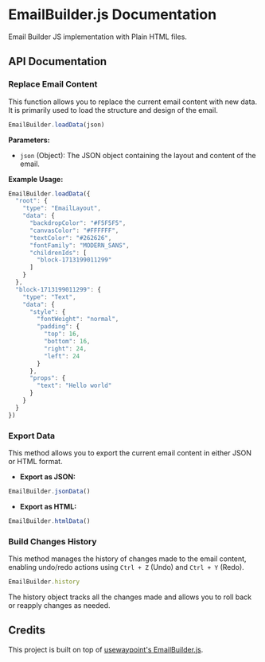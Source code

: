 # EmailBuilder.js Documentation

Email Builder JS implementation with Plain HTML files.

## API Documentation

### **Replace Email Content**

This function allows you to replace the current email content with new data. It is primarily used to load the structure and design of the email.

```javascript
EmailBuilder.loadData(json)
```

**Parameters:**
- `json` (Object): The JSON object containing the layout and content of the email.

**Example Usage:**

```javascript
EmailBuilder.loadData({
  "root": {
    "type": "EmailLayout",
    "data": {
      "backdropColor": "#F5F5F5",
      "canvasColor": "#FFFFFF",
      "textColor": "#262626",
      "fontFamily": "MODERN_SANS",
      "childrenIds": [
        "block-1713199011299"
      ]
    }
  },
  "block-1713199011299": {
    "type": "Text",
    "data": {
      "style": {
        "fontWeight": "normal",
        "padding": {
          "top": 16,
          "bottom": 16,
          "right": 24,
          "left": 24
        }
      },
      "props": {
        "text": "Hello world"
      }
    }
  }
})
```

### **Export Data**

This method allows you to export the current email content in either JSON or HTML format.

- **Export as JSON:**

```javascript
EmailBuilder.jsonData()
```

- **Export as HTML:**

```javascript
EmailBuilder.htmlData()
```

### **Build Changes History**

This method manages the history of changes made to the email content, enabling undo/redo actions using `Ctrl + Z` (Undo) and `Ctrl + Y` (Redo).

```javascript
EmailBuilder.history
```

The history object tracks all the changes made and allows you to roll back or reapply changes as needed.

## Credits

This project is built on top of [usewaypoint's EmailBuilder.js](https://github.com/usewaypoint/email-builder-js). 